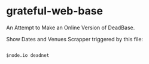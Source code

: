 grateful-web-base
=================

An Attempt to Make an Online Version of DeadBase.

Show Dates and Venues Scrapper triggered by this file:

<code>
$node.io deadnet 
</code>
